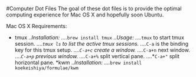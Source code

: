 #Computer Dot Files
The goal of these dot files is to provide the optimal computing experience for Mac OS X and hopefully soon Ubuntu. 

Mac OS X Requirements:
* tmux
..*Installation:
....*`brew install tmux`
..*Usage:
....*`tmux` to start tmux session.
....*`tmux ls` to list the active tmux sessions. 
....*`C-a` is the binding key for this tmux setup.
....*`C-a+c` create a window.
....*`C-a+n` next window.
....*`C-a+p` previous window.
....*`C-a+%` split vertical pane.
....*`C-a+"` split horizontal pane.
*kwm
..*Installation:
....*`brew install koekeishiya/formulae/kwm`

